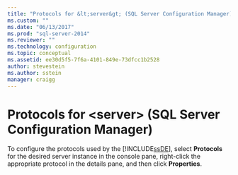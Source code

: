```yaml
---
title: "Protocols for &lt;server&gt; (SQL Server Configuration Manager) | Microsoft Docs"
ms.custom: ""
ms.date: "06/13/2017"
ms.prod: "sql-server-2014"
ms.reviewer: ""
ms.technology: configuration
ms.topic: conceptual
ms.assetid: ee30d5f5-7f6a-4101-849e-73dfcc1b2528
author: stevestein
ms.author: sstein
manager: craigg
---
```

# Protocols for &lt;server&gt; (SQL Server Configuration Manager)
  To configure the protocols used by the [!INCLUDE[ssDE](../../includes/ssde-md.md)], select **Protocols** for the desired server instance in the console pane, right-click the appropriate protocol in the details pane, and then click **Properties**.  
  
  
